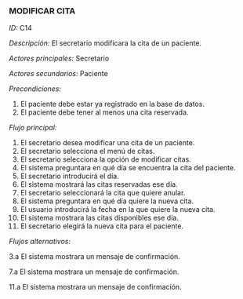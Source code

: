 ### **MODIFICAR CITA**
*ID:* C14	

*Descripción:* El secretario modificara la cita de un paciente.

*Actores principales:* Secretario       

*Actores secundarios:* Paciente

*Precondiciones:*
1. El paciente debe estar ya registrado en la base de datos.
2. El paciente debe tener al menos una cita reservada.

*Flujo principal:*
1. El secretario desea modificar una cita de un paciente.
2. El secretario selecciona el menú de citas.
3. El secretario selecciona la opción de modificar citas.
4. El sistema preguntara en qué día se encuentra la cita del paciente.
5. El secretario introducirá el día.
6. El sistema mostrará las citas reservadas ese día.
7. El secretario seleccionará la cita que quiere anular.
8. El sistema preguntara en qué día quiere la nueva cita.
9. El usuario introducirá la fecha en la que quiere la nueva cita.
10. El sistema mostrara las citas disponibles ese día.
11. El secretario elegirá la nueva cita para el paciente.

*Flujos alternativos:*

3.a El sistema mostrara un mensaje de confirmación.

7.a El sistema mostrara un mensaje de confirmación.

11.a El sistema mostrara un mensaje de confirmación.
